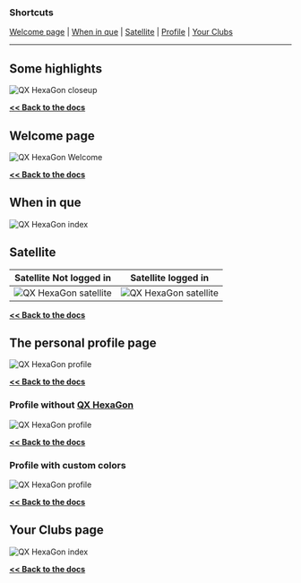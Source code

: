 ### Shortcuts
[Welcome page](#welcome-page) | [When in que](#when-in-que) | [Satellite](#satellite) | [Profile](#the-personal-profile-page) | [Your Clubs](#your-clubs-page)
___________________________________________________________
## Some highlights
![QX HexaGon closeup](close-ups.png)

**[<< Back to the docs](https://github.com/BlackSkorpio/qx-hexagon#qx-hexagon)**

## Welcome page
![QX HexaGon Welcome](welcome-screen.png)

**[<< Back to the docs](https://github.com/BlackSkorpio/qx-hexagon#qx-hexagon)**

## When in que
![QX HexaGon index](queing.png)

## Satellite

| Satellite Not logged in | Satellite logged in |
| :---------------------: | :-----------------: |
|![QX HexaGon satellite](satellite-not-logged-in.png)|![QX HexaGon satellite](satellite-logged-in.png)|

**[<< Back to the docs](https://github.com/BlackSkorpio/qx-hexagon#qx-hexagon)**

## The personal profile page
![QX HexaGon profile](profile.png)

**[<< Back to the docs](https://github.com/BlackSkorpio/qx-hexagon#qx-hexagon)**

### Profile without [QX HexaGon](../README.md)
![QX HexaGon profile](profile-no-heagon.png)

**[<< Back to the docs](https://github.com/BlackSkorpio/qx-hexagon#qx-hexagon)**

### Profile with custom colors
![QX HexaGon profile](profile-with-custom-colors.png)

**[<< Back to the docs](https://github.com/BlackSkorpio/qx-hexagon#qx-hexagon)**

## Your Clubs page
![QX HexaGon index](clubs.png)

**[<< Back to the docs](https://github.com/BlackSkorpio/qx-hexagon#qx-hexagon)**
